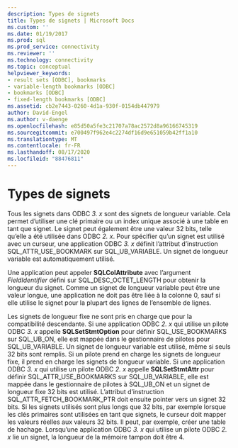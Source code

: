 ```yaml
---
description: Types de signets
title: Types de signets | Microsoft Docs
ms.custom: ''
ms.date: 01/19/2017
ms.prod: sql
ms.prod_service: connectivity
ms.reviewer: ''
ms.technology: connectivity
ms.topic: conceptual
helpviewer_keywords:
- result sets [ODBC], bookmarks
- variable-length bookmarks [ODBC]
- bookmarks [ODBC]
- fixed-length bookmarks [ODBC]
ms.assetid: cb2e7443-0260-4d1a-930f-0154db447979
author: David-Engel
ms.author: v-daenge
ms.openlocfilehash: e85d50a5fe3c21707a78ac2572d8a96166745319
ms.sourcegitcommit: e700497f962e4c2274df16d9e651059b42ff1a10
ms.translationtype: MT
ms.contentlocale: fr-FR
ms.lasthandoff: 08/17/2020
ms.locfileid: "88476811"
---
```

# <a name="bookmark-types"></a>Types de signets
Tous les signets dans ODBC *3. x* sont des signets de longueur variable. Cela permet d’utiliser une clé primaire ou un index unique associé à une table en tant que signet. Le signet peut également être une valeur 32 bits, telle qu’elle a été utilisée dans ODBC *2. x*. Pour spécifier qu’un signet est utilisé avec un curseur, une application ODBC *3. x* définit l’attribut d’instruction SQL_ATTR_USE_BOOKMARK sur SQL_UB_VARIABLE. Un signet de longueur variable est automatiquement utilisé.  
  
 Une application peut appeler **SQLColAttribute** avec l’argument *FieldIdentifier* défini sur SQL_DESC_OCTET_LENGTH pour obtenir la longueur du signet. Comme un signet de longueur variable peut être une valeur longue, une application ne doit pas être liée à la colonne 0, sauf si elle utilise le signet pour la plupart des lignes de l’ensemble de lignes.  
  
 Les signets de longueur fixe ne sont pris en charge que pour la compatibilité descendante. Si une application ODBC *2. x* qui utilise un pilote ODBC *3. x* appelle **SQLSetStmtOption** pour définir SQL_USE_BOOKMARKS sur SQL_UB_ON, elle est mappée dans le gestionnaire de pilotes pour SQL_UB_VARIABLE. Un signet de longueur variable est utilisé, même si seuls 32 bits sont remplis. Si un pilote prend en charge les signets de longueur fixe, il prend en charge les signets de longueur variable. Si une application ODBC *3. x* qui utilise un pilote ODBC *2. x* appelle **SQLSetStmtAttr** pour définir SQL_ATTR_USE_BOOKMARKS sur SQL_UB_VARIABLE, elle est mappée dans le gestionnaire de pilotes à SQL_UB_ON et un signet de longueur fixe 32 bits est utilisé. L’attribut d’instruction SQL_ATTR_FETCH_BOOKMARK_PTR doit ensuite pointer vers un signet 32 bits. Si les signets utilisés sont plus longs que 32 bits, par exemple lorsque les clés primaires sont utilisées en tant que signets, le curseur doit mapper les valeurs réelles aux valeurs 32 bits. Il peut, par exemple, créer une table de hachage. Lorsqu’une application ODBC *3. x* qui utilise un pilote ODBC *2. x* lie un signet, la longueur de la mémoire tampon doit être 4.
